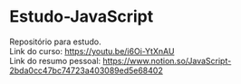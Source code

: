 # Estudo-JavaScript
Repositório para estudo.<br>
Link do curso: https://youtu.be/i6Oi-YtXnAU <br>
Link do resumo pessoal: https://www.notion.so/JavaScript-2bda0cc47bc74723a403089ed5e68402
